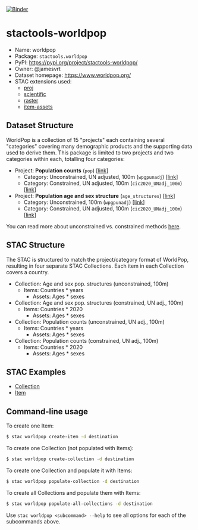 [![Binder](https://mybinder.org/badge_logo.svg)](https://mybinder.org/v2/gh/stactools-packages/worldpop/main?filepath=docs/installation_and_basic_usage.ipynb)

# stactools-worldpop

- Name: worldpop
- Package: `stactools.worldpop`
- PyPI: https://pypi.org/project/stactools-worldpop/
- Owner: @jamesvrt
- Dataset homepage: https://www.worldpop.org/
- STAC extensions used:
  - [proj](https://github.com/stac-extensions/projection/)
  - [scientific](https://github.com/stac-extensions/scientific/)
  - [raster](https://github.com/stac-extensions/raster/)
  - [item-assets](https://github.com/stac-extensions/item-assets/)

## Dataset Structure

WorldPop is a collection of 15 "projects" each containing several "categories" covering
 many demographic products and the supporting data used to derive them. This
 package is limited to two projects and two categories within each, totalling four
 categories:

- Project: **Population counts** (`pop`) [[link](https://www.worldpop.org/project/categories?id=3)]
  - Category: Unconstrained, UN adjusted, 100m (`wpgpunadj`) [[link](https://www.worldpop.org/geodata/listing?id=69)]
  - Category: Constrained, UN adjusted, 100m (`cic2020_UNadj_100m`) [[link](https://www.worldpop.org/geodata/listing?id=79)]
- Project: **Population age and sex structure** (`age_structures`) [[link](https://www.worldpop.org/project/categories?id=8)]
  - Category: Unconstrained, 100m (`wpgpunadj`) [[link](https://www.worldpop.org/geodata/listing?id=30)]
  - Category: Constrained, UN adjusted, 100m (`cic2020_UNadj_100m`) [[link](https://www.worldpop.org/geodata/listing?id=88)]

You can read more about unconstrained vs. constrained methods [here](https://www.worldpop.org/methods/top_down_constrained_vs_unconstrained).

## STAC Structure

The STAC is structured to match the project/category format of WorldPop, resulting in
 four separate STAC Collections. Each item in each Collection covers a country.

- Collection: Age and sex pop. structures (unconstrained, 100m)
    - Items: Countries \* years
         - Assets: Ages \* sexes
- Collection: Age and sex pop. structures (constrained, UN adj., 100m)
    - Items: Countries \* 2020
         - Assets: Ages \* sexes
- Collection: Population counts (unconstrained, UN adj., 100m)
    - Items: Countries \* years
         - Assets: Ages \* sexes
- Collection: Population counts (constrained, UN adj., 100m)
    - Items: Countries \* 2020
         - Assets: Ages \* sexes

## STAC Examples

- [Collection](examples/collection.json)
- [Item](examples/FIN_2020.json)

## Command-line usage

To create one Item:

```bash
$ stac worldpop create-item -d destination
```

To create one Collection (not populated with Items):

```bash
$ stac worldpop create-collection -d destination
```

To create one Collection and populate it with Items:

```bash
$ stac worldpop populate-collection -d destination
```

To create all Collections and populate them with Items:

```bash
$ stac worldpop populate-all-collections -d destination
```

Use `stac worldpop <subcommand> --help` to see all options for each of the subcommands above.
